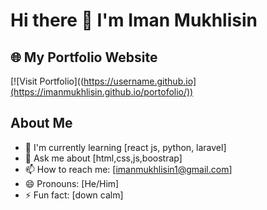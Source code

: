 # Hi there 👋 I'm Iman Mukhlisin

## 🌐 My Portfolio Website
[![Visit Portfolio]((https://username.github.io](https://imanmukhlisin.github.io/portofolio/))

## About Me
- 🌱 I'm currently learning [react js, python, laravel]
- 💬 Ask me about [html,css,js,boostrap]
- 📫 How to reach me: [imanmukhlisin1@gmail.com]
- 😄 Pronouns: [He/Him]
- ⚡ Fun fact: [down calm]

